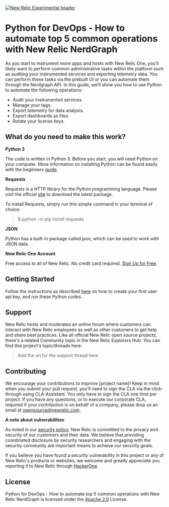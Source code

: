 [![New Relic Experimental header](https://github.com/newrelic/opensource-website/raw/master/src/images/categories/Experimental.png)](https://opensource.newrelic.com/oss-category/#new-relic-experimental)

# Python for DevOps - How to automate top 5 common operations with New Relic NerdGraph

As you start to instrument more apps and hosts with New Relic One, you’ll likely want to perform common administrative tasks within the platform such as auditing your instrumented services and exporting telemetry data. You can perform these tasks via the prebuilt UI or you can automate them through the Nerdgraph API. In this guide, we’ll show you how to use Python to automate the following operations:

- Audit your instrumented services.
- Manage your tags.
- Export telemetry for data analysis.
- Export dashboards as files.
- Rotate your license keys.

## What do you need to make this work?

**Python 3** 

The code is written in Python 3. Before you start, you will need Python on your computer. More information on installing Python can be found easily with the beginners [guide](https://wiki.python.org/moin/BeginnersGuide/Download).

**Requests**

Requests is a HTTP library for the Python programming language. Please visit the official [site](https://docs.python-requests.org/en/latest) to download the latest package. 

To install Requests, simply run this simple command in your terminal of choice:

> $ python -m pip install requests

**JSON**

Python has a built-in package called json, which can be used to work with JSON data.

**New Relic One Account**

Free access to all of New Relic. No credit card required. [Sign Up for Free](https://newrelic.com/signup). 

## Getting Started

Follow the instructions as described [here](www.google.com) on how to create your first user api key, and run these Python codes. 

## Support

New Relic hosts and moderates an online forum where customers can interact with New Relic employees as well as other customers to get help and share best practices. Like all official New Relic open source projects, there's a related Community topic in the New Relic Explorers Hub. You can find this project's topic/threads here:

>Add the url for the support thread here

## Contributing
We encourage your contributions to improve [project name]! Keep in mind when you submit your pull request, you'll need to sign the CLA via the click-through using CLA-Assistant. You only have to sign the CLA one time per project.
If you have any questions, or to execute our corporate CLA, required if your contribution is on behalf of a company,  please drop us an email at opensource@newrelic.com.

**A note about vulnerabilities**

As noted in our [security policy](../../security/policy), New Relic is committed to the privacy and security of our customers and their data. We believe that providing coordinated disclosure by security researchers and engaging with the security community are important means to achieve our security goals.

If you believe you have found a security vulnerability in this project or any of New Relic's products or websites, we welcome and greatly appreciate you reporting it to New Relic through [HackerOne](https://hackerone.com/newrelic).

## License
Python for DevOps - How to automate top 5 common operations with New Relic NerdGraph is licensed under the [Apache 2.0](http://apache.org/licenses/LICENSE-2.0.txt) License.